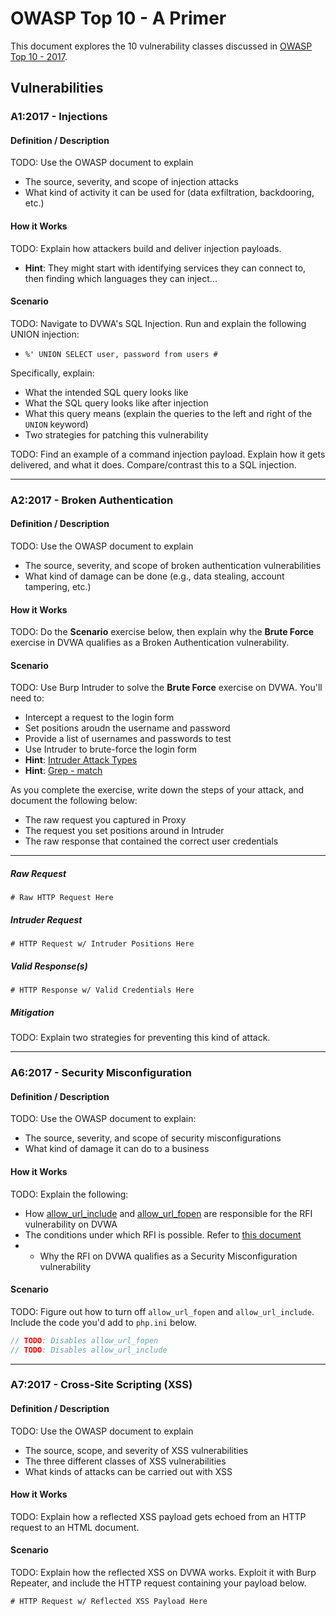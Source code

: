 # OWASP Top 10 - A Primer
This document explores the 10 vulnerability classes discussed in [OWASP Top 10 - 2017](https://www.owasp.org/images/7/72/OWASP_Top_10-2017_%28en%29.pdf.pdf).

## Vulnerabilities
### A1:2017 - Injections
#### Definition / Description
TODO: Use the OWASP document to explain
 - The source, severity, and scope of injection attacks
 - What kind of activity it can be used for (data exfiltration, backdooring, etc.)

#### How it Works
TODO: Explain how attackers build and deliver injection payloads. 
- **Hint**: They might start with identifying services they can connect to, then finding which languages they can inject...

#### Scenario
TODO: Navigate to DVWA's SQL Injection. Run and explain the following UNION injection: 
                                            
   - `%' UNION SELECT user, password from users #`

Specifically, explain:
- What the intended SQL query looks like
- What the SQL query looks like after injection
- What this query means (explain the queries to the left and right of the `UNION` keyword)
- Two strategies for patching this vulnerability

TODO: Find an example of a command injection payload. Explain how it gets delivered, and what it does. Compare/contrast this to a SQL injection.

---
### A2:2017 - Broken Authentication
#### Definition / Description
TODO: Use the OWASP document to explain
 - The source, severity, and scope of broken authentication vulnerabilities
 - What kind of damage can be done (e.g., data stealing, account tampering, etc.)

#### How it Works
TODO: Do the **Scenario** exercise below, then explain why the **Brute Force** exercise in DVWA qualifies as a Broken Authentication vulnerability.

#### Scenario
TODO: Use Burp Intruder to solve the **Brute Force** exercise on DVWA. You'll need to:
- Intercept a request to the login form
- Set positions aroudn the username and password
- Provide a list of usernames and passwords to test
- Use Intruder to brute-force the login form
- **Hint**: [Intruder Attack Types](https://portswigger.net/burp/documentation/desktop/tools/intruder/positions#attack-type)
- **Hint**: [Grep - match](https://portswigger.net/burp/documentation/desktop/tools/intruder/options#grep-match)

As you complete the exercise, write down the steps of your attack, and document the following below:
- The raw request you captured in Proxy
- The request you set positions around in Intruder
- The raw response that contained the correct user credentials

---
##### Raw Request 
```
# Raw HTTP Request Here
```

##### Intruder Request 
```
# HTTP Request w/ Intruder Positions Here
```
##### Valid Response(s)
```
# HTTP Response w/ Valid Credentials Here
```

##### Mitigation
TODO: Explain two strategies for preventing this kind of attack.

---
### A6:2017 - Security Misconfiguration
#### Definition / Description
TODO: Use the OWASP document to explain:
 - The source, severity, and scope of security misconfigurations
 - What kind of damage it can do to a business

#### How it Works
TODO: Explain the following:
- How [allow_url_include](http://php.net/manual/en/filesystem.configuration.php) and [allow_url_fopen]() are responsible for the RFI vulnerability on DVWA
- The conditions under which RFI is possible. Refer to [this document](https://www.offensive-security.com/metasploit-unleashed/file-inclusion-vulnerabilities/)
- - Why the RFI on DVWA qualifies as a Security Misconfiguration vulnerability

#### Scenario
TODO: Figure out how to turn off `allow_url_fopen` and `allow_url_include`. Include the code you'd add to `php.ini` below.

  ```php
  // TODO: Disables allow_url_fopen
  // TODO: Disables allow_url_include
  ```
---
### A7:2017 - Cross-Site Scripting (XSS)
#### Definition / Description
TODO: Use the OWASP document to explain
- The source, scope, and severity of XSS vulnerabilities
- The three different classes of XSS vulnerabilities
- What kinds of attacks can be carried out with XSS
 
#### How it Works
TODO: Explain how a reflected XSS payload gets echoed from an HTTP request to an HTML document.

#### Scenario
TODO: Explain how the reflected XSS on DVWA works. Exploit it with Burp Repeater, and include the HTTP request containing your payload below.

```
# HTTP Request w/ Reflected XSS Payload Here
```
 
